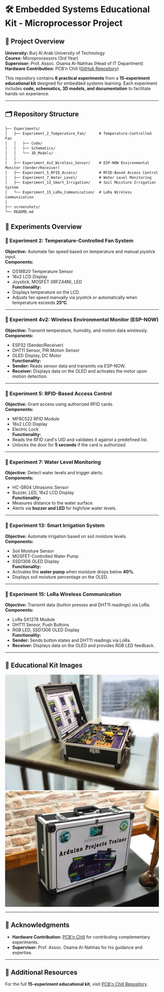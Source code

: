 # 🛠️ Embedded Systems Educational Kit - Microprocessor Project  

## 📖 Project Overview  
**University:** Burj Al Arab University of Technology  
**Course:** Microprocessors (3rd Year)  
**Supervisor:** Prof. Assoc. Osama Al-Nahhas (Head of IT Department)  
**Hardware Contribution:** PCB'n Chill ([GitHub Repository](https://github.com/Mazen-Gomaa/intro-to-embedded-systems-practical-experiments.git))  

This repository contains **6 practical experiments** from a **15-experiment educational kit** designed for embedded systems learning. Each experiment includes **code, schematics, 3D models, and documentation** to facilitate hands-on experience.  

---  

## 🗂 Repository Structure  
```plaintext
├── Experiments/
│   ├── Experiment_2_Temperature_Fan/      # Temperature-Controlled Fan
│   │   ├── Code/
│   │   ├── Schematics/
│   │   └── 3D_Models/
│   │
│   ├── Experiment_4v2_Wireless_Sensor/    # ESP-NOW Environmental Monitor (Sender/Receiver)
│   ├── Experiment_5_RFID_Access/          # RFID-Based Access Control
│   ├── Experiment_7_Water_Level/          # Water Level Monitoring
│   ├── Experiment_13_Smart_Irrigation/    # Soil Moisture Irrigation System
│   └── Experiment_15_LoRa_Communication/  # LoRa Wireless Communication
│
├── screenshots/                  
└── README.md
```  


## 🔬 Experiments Overview  

### 🔹 Experiment 2: Temperature-Controlled Fan System  
**Objective:** Automate fan speed based on temperature and manual joystick input.  
**Components:**  
- DS18B20 Temperature Sensor  
- 16x2 LCD Display  
- Joystick, MOSFET (IRFZ44N), LED  
**Functionality:**  
- Displays temperature on the LCD.  
- Adjusts fan speed manually via joystick or automatically when temperature exceeds **25°C**.  

---  

### 🔹 Experiment 4v2: Wireless Environmental Monitor (ESP-NOW)  
**Objective:** Transmit temperature, humidity, and motion data wirelessly.  
**Components:**  
- ESP32 (Sender/Receiver)  
- DHT11 Sensor, PIR Motion Sensor  
- OLED Display, DC Motor  
**Functionality:**  
- **Sender:** Reads sensor data and transmits via ESP-NOW.  
- **Receiver:** Displays data on the OLED and activates the motor upon motion detection.  

---  

### 🔹 Experiment 5: RFID-Based Access Control  
**Objective:** Grant access using authorized RFID cards.  
**Components:**  
- MFRC522 RFID Module  
- 16x2 LCD Display  
- Electric Lock  
**Functionality:**  
- Reads the RFID card's UID and validates it against a predefined list.  
- Unlocks the door for **5 seconds** if the card is authorized.  

---  

### 🔹 Experiment 7: Water Level Monitoring  
**Objective:** Detect water levels and trigger alerts.  
**Components:**  
- HC-SR04 Ultrasonic Sensor  
- Buzzer, LED, 16x2 LCD Display  
**Functionality:**  
- Measures distance to the water surface.  
- Alerts via **buzzer and LED** for high/low water levels.  

---  

### 🔹 Experiment 13: Smart Irrigation System  
**Objective:** Automate irrigation based on soil moisture levels.  
**Components:**  
- Soil Moisture Sensor  
- MOSFET-Controlled Water Pump  
- SSD1306 OLED Display  
**Functionality:**  
- Activates the **water pump** when moisture drops below **40%**.  
- Displays soil moisture percentage on the OLED.  

---  

### 🔹 Experiment 15: LoRa Wireless Communication  
**Objective:** Transmit data (button presses and DHT11 readings) via LoRa.  
**Components:**  
- LoRa SX1278 Module  
- DHT11 Sensor, Push Buttons  
- RGB LED, SSD1306 OLED Display  
**Functionality:**  
- **Sender:** Sends button states and DHT11 readings via LoRa.  
- **Receiver:** Displays data on the OLED and provides RGB LED feedback.  

---  

## 📸 Educational Kit Images

![Kit Overview](https://github.com/Ziad-Abaza/Microcontroller-Learning-Kit/blob/main/screenshots/Kit_overview_2.jpg)  
![Inside the Kit](https://github.com/Ziad-Abaza/Microcontroller-Learning-Kit/blob/main/screenshots/Kit_overview_3.jpg)  

---  

## 🙏 Acknowledgments  
- **Hardware Contribution:** [PCB'n Chill](https://github.com/Mazen-Gomaa) for contributing complementary experiments.  
- **Supervisor:** Prof. Assoc. Osama Al-Nahhas for his guidance and expertise.  

---  

## 🔗 Additional Resources  
For the full **15-experiment educational kit**, visit [PCB'n Chill Repository](https://github.com/Mazen-Gomaa/intro-to-embedded-systems-practical-experiments.git).  
